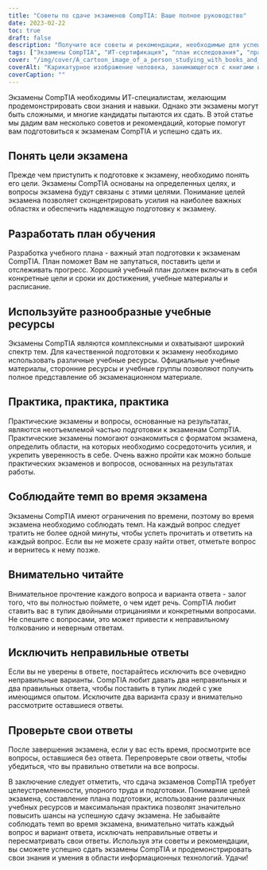 ```yaml
---
title: "Советы по сдаче экзаменов CompTIA: Ваше полное руководство"
date: 2023-02-22
toc: true
draft: false
description: "Получите все советы и рекомендации, необходимые для успешной сдачи экзаменов CompTIA, с помощью данного руководства."
tags: ["Экзамены CompTIA", "ИТ-сертификация", "план исследования", "практические экзамены", "вопросы, основанные на результатах деятельности", "цели экзамена", "ИТ-специалисты", "советы по сдаче экзамена", "учебные ресурсы", "управление временем", "формат экзамена", "исключение неправильных ответов", "техника ответов", "понимание прочитанного", "критическое мышление", "тестовая тревожность", "укрепление доверия", "подготовка к экзаменам", "информационные технологии", "карьерный рост", "Экзамены CompTIA", "ИТ-сертификация", "план исследования", "практические экзамены", "вопросы, основанные на результатах деятельности", "цели экзамена", "ИТ-специалисты", "советы по сдаче экзамена", "учебные ресурсы", "управление временем", "формат экзамена", "исключение неправильных ответов", "техника ответов", "понимание прочитанного", "критическое мышление", "тестовая тревожность", "укрепление доверия", "подготовка к экзаменам", "информационные технологии", "карьерный рост", "сдача экзаменов CompTIA", "советы по сдаче экзаменов CompTIA", "Руководство по экзаменам CompTIA", "стратегии успешной сдачи экзаменов", "Рекомендации по изучению CompTIA", "методы подготовки к экзаменам", "Сертификация CompTIA", "сдача экзаменов по информационным технологиям", "учебные ресурсы для подготовки к экзаменам CompTIA", "управление временем на экзаменах", "стратегии сдачи экзамена", "Карьерный рост в области ИТ"]
cover: "/img/cover/A_cartoon_image_of_a_person_studying_with_books_and_a_laptop.png"
coverAlt: "Карикатурное изображение человека, занимающегося с книгами и ноутбуком, окруженного вопросительными знаками, над которыми изображен сертификат CompTIA как ключ к успеху."
coverCaption: ""
---
```



Экзамены CompTIA необходимы ИТ-специалистам, желающим продемонстрировать свои знания и навыки. Однако эти экзамены могут быть сложными, и многие кандидаты пытаются их сдать. В этой статье мы дадим вам несколько советов и рекомендаций, которые помогут вам подготовиться к экзаменам CompTIA и успешно сдать их.

## Понять цели экзамена

Прежде чем приступить к подготовке к экзамену, необходимо понять его цели. Экзамены CompTIA основаны на определенных целях, и вопросы экзамена будут связаны с этими целями. Понимание целей экзамена позволяет сконцентрировать усилия на наиболее важных областях и обеспечить надлежащую подготовку к экзамену.

## Разработать план обучения

Разработка учебного плана - важный этап подготовки к экзаменам CompTIA. План поможет Вам не запутаться, поставить цели и отслеживать прогресс. Хороший учебный план должен включать в себя конкретные цели и сроки их достижения, учебные материалы и расписание.

## Используйте разнообразные учебные ресурсы

Экзамены CompTIA являются комплексными и охватывают широкий спектр тем. Для качественной подготовки к экзамену необходимо использовать различные учебные ресурсы. Официальные учебные материалы, сторонние ресурсы и учебные группы позволяют получить полное представление об экзаменационном материале.

## Практика, практика, практика

Практические экзамены и вопросы, основанные на результатах, являются неотъемлемой частью подготовки к экзаменам CompTIA. Практические экзамены помогают ознакомиться с форматом экзамена, определить области, на которых необходимо сосредоточить усилия, и укрепить уверенность в себе. Очень важно пройти как можно больше практических экзаменов и вопросов, основанных на результатах работы.

## Соблюдайте темп во время экзамена

Экзамены CompTIA имеют ограничения по времени, поэтому во время экзамена необходимо соблюдать темп. На каждый вопрос следует тратить не более одной минуты, чтобы успеть прочитать и ответить на каждый вопрос. Если вы не можете сразу найти ответ, отметьте вопрос и вернитесь к нему позже.

## Внимательно читайте

Внимательное прочтение каждого вопроса и варианта ответа - залог того, что вы полностью поймете, о чем идет речь. CompTIA любит ставить вас в тупик двойными отрицаниями и конкретными вопросами. Не спешите с вопросами, это может привести к неправильному толкованию и неверным ответам.

## Исключить неправильные ответы

Если вы не уверены в ответе, постарайтесь исключить все очевидно неправильные варианты. CompTIA любит давать два неправильных и два правильных ответа, чтобы поставить в тупик людей с уже имеющимся опытом. Исключите два варианта сразу и внимательно рассмотрите оставшиеся ответы.

## Проверьте свои ответы

После завершения экзамена, если у вас есть время, просмотрите все вопросы, оставшиеся без ответа. Перепроверьте свои ответы, чтобы убедиться, что вы правильно ответили на все вопросы.

В заключение следует отметить, что сдача экзаменов CompTIA требует целеустремленности, упорного труда и подготовки. Понимание целей экзамена, составление плана подготовки, использование различных учебных ресурсов и максимальная практика позволят значительно повысить шансы на успешную сдачу экзамена. Не забывайте соблюдать темп во время экзамена, внимательно читать каждый вопрос и вариант ответа, исключать неправильные ответы и пересматривать свои ответы. Используя эти советы и рекомендации, вы сможете успешно сдать экзамены CompTIA и продемонстрировать свои знания и умения в области информационных технологий. Удачи!
